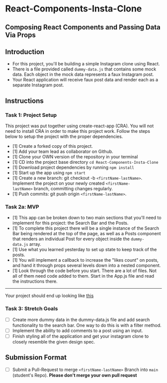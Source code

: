 # React-Components-Insta-Clone

## Composing React Components and Passing Data Via Props

## Introduction

- For this project, you'll be building a simple Instagram clone using React.
- There is a file provided called `dummy-data.js` that contains some mock data. Each object in the mock data represents a faux Instagram post.
- Your React application will receive faux post data and render each as a separate Instagram post.

## Instructions

### Task 1: Project Setup

This project was put together using create-react-app (CRA). You will not need to install CRA in order to make this project work. Follow the steps below to setup the project with the proper dependencies.

- [1]  Create a forked copy of this project.
- [1]  Add your team lead as collaborator on Github.
- [1]  Clone your OWN version of the repository in your terminal
- [1]  CD into the project base directory `cd React-Components-Insta-Clone`
- [1]  Download project dependencies by running `npm install`
- [1]  Start up the app using `npm start`
- [1]  Create a new branch: git checkout -b `<firstName-lastName>`. Implement the project on your newly created `<firstName-lastName>` branch, committing changes regularly.
- [1]  Push commits: git push origin `<firstName-lastName>`.

### Task 2a: MVP

- [1]  This app can be broken down to two main sections that you'll need to implement for this project: the Search Bar and the Posts.
- [1]  To complete this project there will be a single instance of the Search Bar being rendered at the top of the page, as well as a Posts component that renders an individual Post for every object inside the `dummy-data.js` array.
- [1]  Use what you learned yesterday to set up state to keep track of the posts.
- [1]  You will implement a callback to increase the "likes count" on posts, and hand it through props several levels down into a nested component.
- [1]  Look through the code before you start. There are a lot of files. Not all of them need code added to them. Start in the App.js file and read the instructions there.

---

Your project should end up looking like [this](https://tk-assets.lambdaschool.com/228297b1-2407-4e39-9704-3926767e4ac7_insta-clone.png)

### Task 3: Stretch Goals

- [ ]  Create more dummy data in the dummy-data.js file and add search functionality to the search bar. One way to do this is with a filter method.
- [ ]  Implement the ability to add comments to a post using an input.
- [ ]  Finish styling all of the application and get your instagram clone to closely resemble the given design spec.

## Submission Format

- [ ] Submit a Pull-Request to merge `<firstName-lastName>` Branch into `main` (student's Repo). **Please don't merge your own pull request**
